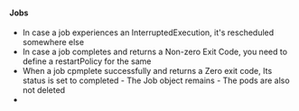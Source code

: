 #### Jobs
- In case a job experiences an InterruptedExecution, it's rescheduled somewhere else
- In case a job completes and returns a Non-zero Exit Code, you need to define a restartPolicy for the same
- When a job cpmplete successfully and returns a Zero exit code, Its status is set to completed - The Job object remains - The pods are also not deleted
- 